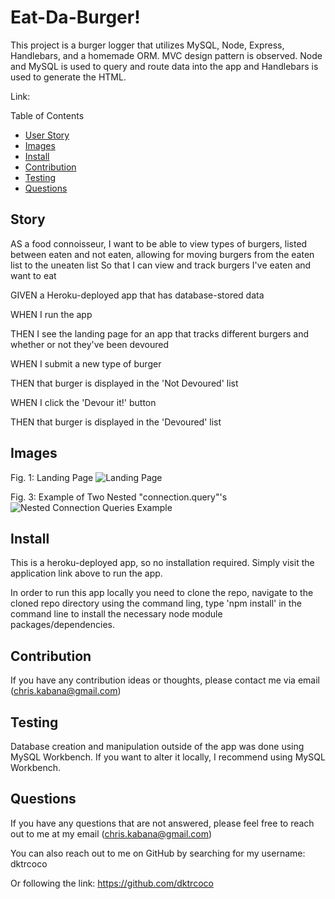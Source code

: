 # Eat-Da-Burger!

This project is a burger logger that utilizes MySQL, Node, Express, Handlebars, and a homemade ORM. MVC design pattern is observed. Node and MySQL is used to query and route data into the app and Handlebars is used to generate the HTML.

Link:

Table of Contents
* [User Story](#story)
* [Images](#images)
* [Install](#install)
* [Contribution](#contribution)
* [Testing](#testing)
* [Questions](#questions)

## Story

AS a food connoisseur, I want to be able to view types of burgers, listed between eaten and not eaten, allowing for moving burgers from the eaten list to the uneaten list 
So that I can view and track burgers I've eaten and want to eat

GIVEN a Heroku-deployed app that has database-stored data

WHEN I run the app

THEN I see the landing page for an app that tracks different burgers and whether or not they've been devoured

WHEN I submit a new type of burger

THEN that burger is displayed in the 'Not Devoured' list

WHEN I click the 'Devour it!' button

THEN that burger is displayed in the 'Devoured' list



## Images

Fig. 1: Landing Page
![Landing Page](/Primary.PNG)

Fig. 3: Example of Two Nested "connection.query"'s
![Nested Connection Queries Example](/NestedConnectionQueries.PNG)

## Install

This is a heroku-deployed app, so no installation required. Simply visit the application link above to run the app.

In order to run this app locally you need to clone the repo, navigate to the cloned repo directory using the command ling, type 'npm install' in the command line to install the necessary node module packages/dependencies.

## Contribution

If you have any contribution ideas or thoughts, please contact me via email (chris.kabana@gmail.com)

## Testing

Database creation and manipulation outside of the app was done using MySQL Workbench. If you want to alter it locally, I recommend using MySQL Workbench.

## Questions

If you have any questions that are not answered, please feel free to reach out to me at my email (chris.kabana@gmail.com)

You can also reach out to me on GitHub by searching for my username: dktrcoco

Or following the link: https://github.com/dktrcoco
